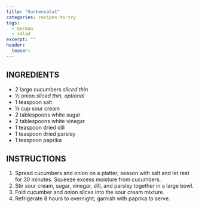 ```yaml
---
title: "Gurkensalat"
categories: recipes-to-try
tags: 
  - German
  - salad
excerpt: ""
header:
  teaser: 
---
```


## INGREDIENTS
* 2 large cucumbers *sliced thin*
* ½ onion *sliced thin, optional*
* 1 teaspoon salt
* ½ cup sour cream
* 2 tablespoons white sugar
* 2 tablespoons white vinegar
* 1 teaspoon dried dill
* 1 teaspoon dried parsley
* 1 teaspoon paprika

## INSTRUCTIONS
1. Spread cucumbers and onion on a platter; season with salt and let rest for 30 minutes. Squeeze excess moisture from cucumbers.
2. Stir sour cream, sugar, vinegar, dill, and parsley together in a large bowl.
3. Fold cucumber and onion slices into the sour cream mixture.
4. Refrigerate 8 hours to overnight; garnish with paprika to serve.
